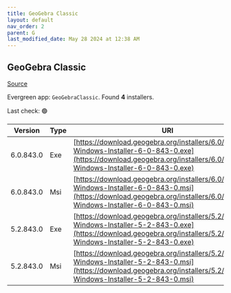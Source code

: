 ```yaml
---
title: GeoGebra Classic
layout: default
nav_order: 2
parent: G
last_modified_date: May 28 2024 at 12:38 AM
---
```


## GeoGebra Classic

[Source](https://www.geogebra.org)

Evergreen app: `GeoGebraClassic`. Found **4** installers.

Last check: 🟢

| Version   | Type | URI                                                                                                                                                                            |
| --------- | ---- | ------------------------------------------------------------------------------------------------------------------------------------------------------------------------------ |
| 6.0.843.0 | Exe  | [https://download.geogebra.org/installers/6.0/GeoGebra-Windows-Installer-6-0-843-0.exe](https://download.geogebra.org/installers/6.0/GeoGebra-Windows-Installer-6-0-843-0.exe) |
| 6.0.843.0 | Msi  | [https://download.geogebra.org/installers/6.0/GeoGebra-Windows-Installer-6-0-843-0.msi](https://download.geogebra.org/installers/6.0/GeoGebra-Windows-Installer-6-0-843-0.msi) |
| 5.2.843.0 | Exe  | [https://download.geogebra.org/installers/5.2/GeoGebra-Windows-Installer-5-2-843-0.exe](https://download.geogebra.org/installers/5.2/GeoGebra-Windows-Installer-5-2-843-0.exe) |
| 5.2.843.0 | Msi  | [https://download.geogebra.org/installers/5.2/GeoGebra-Windows-Installer-5-2-843-0.msi](https://download.geogebra.org/installers/5.2/GeoGebra-Windows-Installer-5-2-843-0.msi) |
